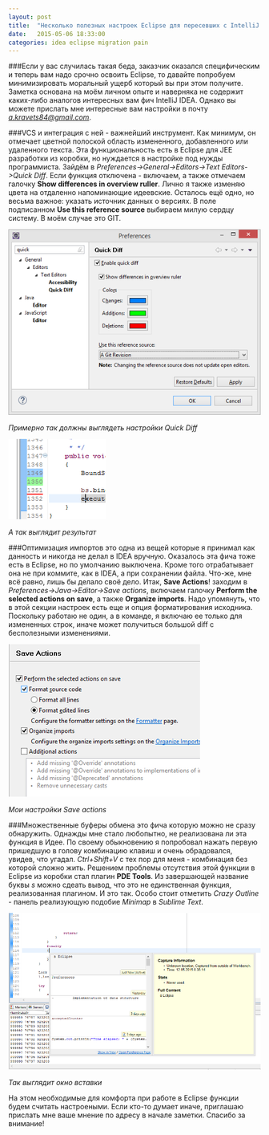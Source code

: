 ```yaml
---
layout: post
title:  "Несколько полезных настроек Eclipse для пересевших с IntelliJ IDEA"
date:   2015-05-06 18:33:00
categories: idea eclipse migration pain
---
```

###Если
у вас случилась такая беда, заказчик оказался специфическим и теперь вам надо срочно освоить Eclipse, то давайте попробуем минимизировать моральный ущерб который вы при этом получите. Заметка основана на моём личном опыте и наверняка не содержит каких-либо аналогов интересных вам фич IntelliJ IDEA. Однако вы можете прислать мне интересные вам настройки в почту <a href="mailto:a.kravets84@gmail.com">*a.kravets84@gmail.com*</a>.


###VCS
и интеграция с ней - важнейший инструмент. Как минимум, он отмечает цветной полоской область измененного, добавленного или удаленного текста. Эта функциональность есть в Eclipse для JEE разработки из коробки, но нуждается в настройке под нужды программиста. Зайдём в *Preferences->General->Editors->Text Editors->Quick Diff*. Если функция отключена - включаем, а также отмечаем галочку **Show differences in overview ruller**. Лично я также изменяю цвета на отдаленно напоминающие идеевские. Осталось ещё одно, но весьма важное: указать источник данных о версиях. В поле подписанном **Use this reference source** выбираем милую сердцу систему. В моём случае это GIT.

![Quick Diff Settings][qd]

*Примерно так должны выглядеть настройки Quick Diff*

![Quick Diff In Action][qds]

*А так выглядит результат*


###Оптимизация импортов
это одна из вещей которые я принимал как данность и никогда не делал в IDEA вручную. Оказалось эта фича тоже есть в Eclipse, но по умолчанию выключена. Кроме того отрабатывает она не при коммите, как в IDEA, а при сохранении файла. Что-же, мне всё равно, лишь бы делало своё дело. Итак, **Save Actions**! заходим в *Preferences->Java->Editor->Save actions*, включаем галочку **Perform the selected actions on save**, а также **Organize imports**. Надо упомянуть, что в этой секции настроек есть еще и опция форматирования исходника. Поскольку работаю не один, а в команде, я включаю ее только для измененных строк, иначе может получиться большой diff с бесполезными изменениями.

![Save actions dialog][sa1]

*Мои настройки Save actions*

###Множественные буферы обмена
это фича которую можно не сразу обнаружить. Однажды мне стало любопытно, не реализована ли эта функция в Идее. По своему обыкновению я попробовал нажать первую пришедшую в голову комбинацию клавиш и очень обрадовался, увидев, что угадал. *Ctrl+Shift+V* с тех пор для меня - комбинация без которой сложно жить. Решением проблемы отсутствия этой функции в Eclipse из коробки стал плагин **PDE Tools**. Из завершающей название буквы *s* можно сдеать вывод, что это не единственная функция, реализованная плагином. И это так. Особо стоит отметить  *Crazy Outline* - панель реализующую подобие *Minimap* в *Sublime Text*.

![PDE Tools multiple clipboards paste window][pde1]

*Так выглядит окно вставки* 



На этом необходимые для комфорта при работе в Eclipse функции будем считать настроеными. Если кто-то думает иначе, приглашаю прислать мне ваше мнение по адресу в начале заметки. Спасибо за внимание!


[qd]:/img/quickdiff.png
[qds]:/img/quickdiff-sample.png
[sa1]:/img/saveactions.png
[pde1]:/img/pde.png
